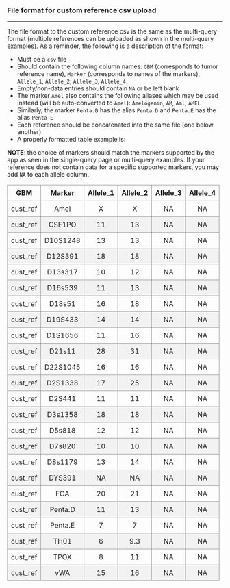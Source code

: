 ### File format for custom reference csv upload
___

The file format to the custom reference csv is the same as the multi-query format (multiple references can be uploaded as shown in the multi-query examples). As a reminder, the following is a description of the format:

* Must be a `csv` file
* Should contain the following column names: `GBM` (corresponds to tumor reference name), `Marker` (corresponds to names of the markers), `Allele_1`, `Allele_2`, `Allele_3`, `Allele_4`
* Empty/non-data entries should contain `NA` or be left blank
* The marker `Amel` also contains the following aliases which may be used instead (will be auto-converted to `Amel`): `Amelogenin`, `AM`, `Aml`, `AMEL`
* Similarly, the marker `Penta.D` has the alias `Penta D` and `Penta.E` has the alias `Penta E`
* Each reference should be concatenated into the same file (one below another)
* A properly formatted table example is:

__NOTE__: the choice of markers should match the markers supported by the app as seen in the single-query page or multi-query examples. If your reference does not contain data for a specific supported markers, you may add `NA` to each allele column.

<style>
.basic-styling td,
.basic-styling th {
  border: 1px solid #999;
  padding: 0.5rem;
  text-align: center;
}
.basic-styling tr:nth-child(even) {
  background-color: #f2f2f2;
}
</style>

<div class="ox-hugo-table basic-styling">
<div></div>
<div class="table-caption">
  <span class="table-number"></span>
</div>

|GBM|Marker|Allele_1|Allele_2|Allele_3|Allele_4|
|---|---|---|---|---|---|
|cust_ref|Amel|X|X|NA|NA|
|cust_ref|CSF1PO|11|13|NA|NA|
|cust_ref|D10S1248|13|13|NA|NA|
|cust_ref|D12S391|18|18|NA|NA|
|cust_ref|D13s317|10|12|NA|NA|
|cust_ref|D16s539|11|13|NA|NA|
|cust_ref|D18s51|16|18|NA|NA|
|cust_ref|D19S433|14|14|NA|NA|
|cust_ref|D1S1656|11|16|NA|NA|
|cust_ref|D21s11|28|31|NA|NA|
|cust_ref|D22S1045|16|16|NA|NA|
|cust_ref|D2S1338|17|25|NA|NA|
|cust_ref|D2S441|11|11|NA|NA|
|cust_ref|D3s1358|18|18|NA|NA|
|cust_ref|D5s818|12|12|NA|NA|
|cust_ref|D7s820|10|10|NA|NA|
|cust_ref|D8s1179|13|14|NA|NA|
|cust_ref|DYS391|NA|NA|NA|NA|
|cust_ref|FGA|20|21|NA|NA|
|cust_ref|Penta.D|11|13|NA|NA|
|cust_ref|Penta.E|7|7|NA|NA|
|cust_ref|TH01|6|9.3|NA|NA|
|cust_ref|TPOX|8|11|NA|NA|
|cust_ref|vWA|15|16|NA|NA|

</div>
